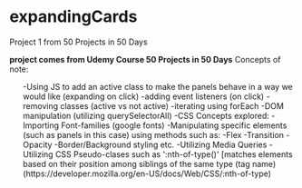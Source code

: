 # expandingCards
Project 1 from 50 Projects in 50 Days

**project comes from Udemy Course 50 Projects in 50 Days**
Concepts of note: 
<ul>-Using JS to add an active class to make the panels behave in a way we would like (expanding on click)
    -adding event listeners (on click)
    -removing classes (active vs not active)
    -iterating using forEach 
    -DOM manipulation (utilizing querySelectorAll)
-CSS Concepts explored:
    -Importing Font-families (google fonts)
    -Manipulating specific elements (such as panels in this case) using methods such as:
        -Flex
        -Transition
        -Opacity
        -Border/Background styling etc. 
    -Utilizing Media Queries 
    -Utilizing CSS Pseudo-clases such as ':nth-of-type()' [matches elements based on their position among siblings of the same type (tag name) (https://developer.mozilla.org/en-US/docs/Web/CSS/:nth-of-type)
    </ul>